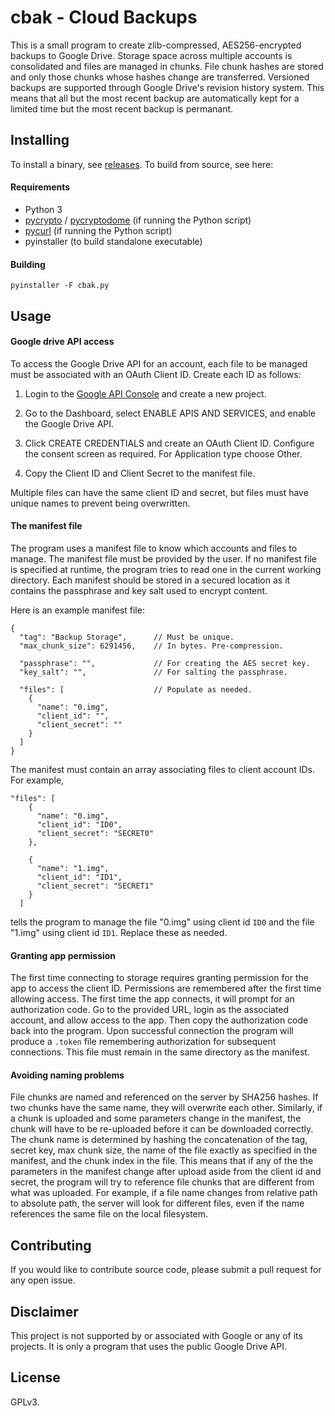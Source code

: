 cbak - Cloud Backups
====================

This is a small program to create zlib-compressed, AES256-encrypted backups to
Google Drive. Storage space across multiple accounts is consolidated and files
are managed in chunks. File chunk hashes are stored and only those chunks whose
hashes change are transferred. Versioned backups are supported through Google Drive's
revision history system. This means that all but the most recent backup are
automatically kept for a limited time but the most recent backup is permanant.



## Installing

To install a binary, see [releases](https://github.com/0xsx/cbak/releases). To build from source, see here:

#### Requirements

* Python 3
* [pycrypto](https://pypi.org/project/pycrypto/) / [pycryptodome](https://pypi.org/project/pycryptodome/) (if running the Python script)
* [pycurl](http://pycurl.io/) (if running the Python script)
* pyinstaller (to build standalone executable)


#### Building

    pyinstaller -F cbak.py



## Usage


#### Google drive API access

To access the Google Drive API for an account, each file to be managed must be associated with
an OAuth Client ID. Create each ID as follows:

1. Login to the [Google API Console](https://console.developers.google.com/apis/credentials) and create a new project.

2. Go to the Dashboard, select ENABLE APIS AND SERVICES, and enable the Google Drive API.

3. Click CREATE CREDENTIALS and create an OAuth Client ID. Configure the consent screen as required. For Application type choose Other.

4. Copy the Client ID and Client Secret to the manifest file.

Multiple files can have the same client ID and secret, but files must have unique
names to prevent being overwritten.


#### The manifest file

The program uses a manifest file to know which accounts and files to manage. The
manifest file must be provided by the user. If no manifest file is specified at
runtime, the program tries to read one in the current working directory. Each manifest
should be stored in a secured location as it contains the passphrase and key salt
used to encrypt content.

Here is an example manifest file:

    {
      "tag": "Backup Storage",      // Must be unique.
      "max_chunk_size": 6291456,    // In bytes. Pre-compression.

      "passphrase": "",             // For creating the AES secret key.
      "key_salt": "",               // For salting the passphrase.

      "files": [                    // Populate as needed.
        {
          "name": "0.img",
          "client_id": "",
          "client_secret": ""
        }
      ]
    }


The manifest must contain an array associating files to client account IDs.
For example,

    "files": [
        {
          "name": "0.img",
          "client_id": "ID0",
          "client_secret": "SECRET0"
        },

        {
          "name": "1.img",
          "client_id": "ID1",
          "client_secret": "SECRET1"
        }
      ]


tells the program to manage the file "0.img" using client id `ID0` and the file
"1.img" using client id `ID1`. Replace these as needed.


#### Granting app permission

The first time connecting to storage requires granting permission for the app
to access the client ID. Permissions are remembered after the first time
allowing access. The first time the app connects, it will prompt for an
authorization code. Go to the provided URL, login as the associated account,
and allow access to the app. Then copy the authorization code back into the program.
Upon successful connection the program will produce a `.token` file remembering
authorization for subsequent connections. This file must remain in the same
directory as the manifest.



#### Avoiding naming problems

File chunks are named and referenced on the server by SHA256 hashes. If two chunks
have the same name, they will overwrite each other. Similarly, if a chunk is
uploaded and some parameters change in the manifest, the chunk will have to
be re-uploaded before it can be downloaded correctly. The chunk name is determined
by hashing the concatenation of the tag, secret key, max chunk size, the
name of the file exactly as specified in the manifest, and the chunk index in
the file. This means that if any of the the parameters in the manifest change
after upload aside from the client id and secret, the program will try to reference
file chunks that are different from what was uploaded. For example, if a file
name changes from relative path to absolute path, the server will look for
different files, even if the name references the same file on the local filesystem.




## Contributing

If you would like to contribute source code, please submit a
pull request for any open issue.




## Disclaimer

This project is not supported by or associated with Google or any of
its projects. It is only a program that uses the public Google Drive API.


## License

GPLv3.



